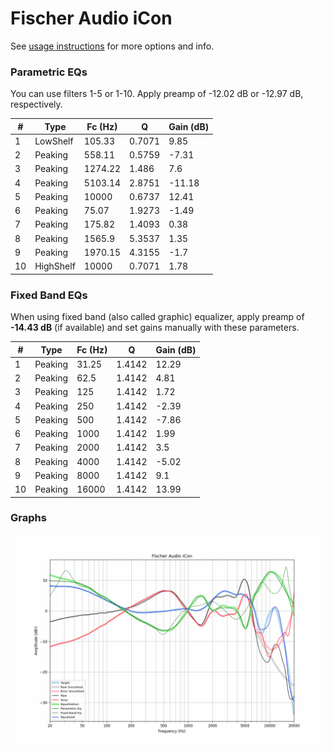 # Fischer Audio iCon
See [usage instructions](https://github.com/jaakkopasanen/AutoEq#usage) for more options and info.

### Parametric EQs
You can use filters 1-5 or 1-10. Apply preamp of -12.02 dB or -12.97 dB, respectively.

|   # | Type      |   Fc (Hz) |      Q |   Gain (dB) |
|-----|-----------|-----------|--------|-------------|
|   1 | LowShelf  |    105.33 | 0.7071 |        9.85 |
|   2 | Peaking   |    558.11 | 0.5759 |       -7.31 |
|   3 | Peaking   |   1274.22 | 1.486  |        7.6  |
|   4 | Peaking   |   5103.14 | 2.8751 |      -11.18 |
|   5 | Peaking   |  10000    | 0.6737 |       12.41 |
|   6 | Peaking   |     75.07 | 1.9273 |       -1.49 |
|   7 | Peaking   |    175.82 | 1.4093 |        0.38 |
|   8 | Peaking   |   1565.9  | 5.3537 |        1.35 |
|   9 | Peaking   |   1970.15 | 4.3155 |       -1.7  |
|  10 | HighShelf |  10000    | 0.7071 |        1.78 |

### Fixed Band EQs
When using fixed band (also called graphic) equalizer, apply preamp of **-14.43 dB** (if available) and set gains manually with these parameters.

|   # | Type    |   Fc (Hz) |      Q |   Gain (dB) |
|-----|---------|-----------|--------|-------------|
|   1 | Peaking |     31.25 | 1.4142 |       12.29 |
|   2 | Peaking |     62.5  | 1.4142 |        4.81 |
|   3 | Peaking |    125    | 1.4142 |        1.72 |
|   4 | Peaking |    250    | 1.4142 |       -2.39 |
|   5 | Peaking |    500    | 1.4142 |       -7.86 |
|   6 | Peaking |   1000    | 1.4142 |        1.99 |
|   7 | Peaking |   2000    | 1.4142 |        3.5  |
|   8 | Peaking |   4000    | 1.4142 |       -5.02 |
|   9 | Peaking |   8000    | 1.4142 |        9.1  |
|  10 | Peaking |  16000    | 1.4142 |       13.99 |

### Graphs
![](./Fischer%20Audio%20iCon.png)
